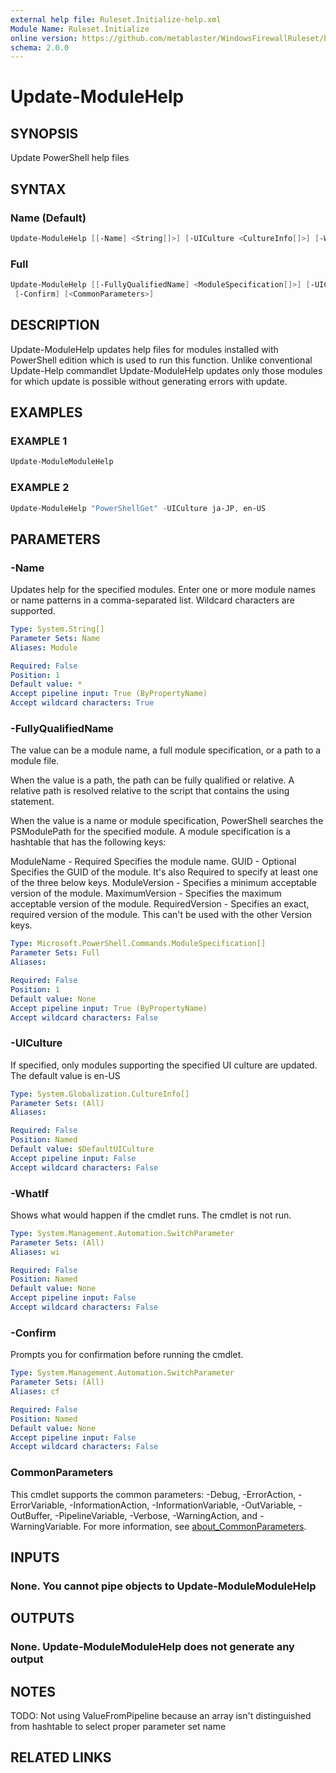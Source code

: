 ```yaml
---
external help file: Ruleset.Initialize-help.xml
Module Name: Ruleset.Initialize
online version: https://github.com/metablaster/WindowsFirewallRuleset/blob/master/Modules/Ruleset.Initialize/Help/en-US/Update-ModuleHelp.md
schema: 2.0.0
---
```


# Update-ModuleHelp

## SYNOPSIS

Update PowerShell help files

## SYNTAX

### Name (Default)

```powershell
Update-ModuleHelp [[-Name] <String[]>] [-UICulture <CultureInfo[]>] [-WhatIf] [-Confirm] [<CommonParameters>]
```

### Full

```powershell
Update-ModuleHelp [[-FullyQualifiedName] <ModuleSpecification[]>] [-UICulture <CultureInfo[]>] [-WhatIf]
 [-Confirm] [<CommonParameters>]
```

## DESCRIPTION

Update-ModuleHelp updates help files for modules installed with PowerShell edition
which is used to run this function.
Unlike conventional Update-Help commandlet Update-ModuleHelp updates only those modules
for which update is possible without generating errors with update.

## EXAMPLES

### EXAMPLE 1

```powershell
Update-ModuleModuleHelp
```

### EXAMPLE 2

```powershell
Update-ModuleHelp "PowerShellGet" -UICulture ja-JP, en-US
```

## PARAMETERS

### -Name

Updates help for the specified modules.
Enter one or more module names or name patterns in a comma-separated list.
Wildcard characters are supported.

```yaml
Type: System.String[]
Parameter Sets: Name
Aliases: Module

Required: False
Position: 1
Default value: *
Accept pipeline input: True (ByPropertyName)
Accept wildcard characters: True
```

### -FullyQualifiedName

The value can be a module name, a full module specification, or a path to a module file.

When the value is a path, the path can be fully qualified or relative.
A relative path is resolved relative to the script that contains the using statement.

When the value is a name or module specification, PowerShell searches the PSModulePath for the specified module.
A module specification is a hashtable that has the following keys:

ModuleName - Required Specifies the module name.
GUID - Optional Specifies the GUID of the module.
It's also Required to specify at least one of the three below keys.
ModuleVersion - Specifies a minimum acceptable version of the module.
MaximumVersion - Specifies the maximum acceptable version of the module.
RequiredVersion - Specifies an exact, required version of the module.
This can't be used with the other Version keys.

```yaml
Type: Microsoft.PowerShell.Commands.ModuleSpecification[]
Parameter Sets: Full
Aliases:

Required: False
Position: 1
Default value: None
Accept pipeline input: True (ByPropertyName)
Accept wildcard characters: False
```

### -UICulture

If specified, only modules supporting the specified UI culture are updated.
The default value is en-US

```yaml
Type: System.Globalization.CultureInfo[]
Parameter Sets: (All)
Aliases:

Required: False
Position: Named
Default value: $DefaultUICulture
Accept pipeline input: False
Accept wildcard characters: False
```

### -WhatIf

Shows what would happen if the cmdlet runs.
The cmdlet is not run.

```yaml
Type: System.Management.Automation.SwitchParameter
Parameter Sets: (All)
Aliases: wi

Required: False
Position: Named
Default value: None
Accept pipeline input: False
Accept wildcard characters: False
```

### -Confirm

Prompts you for confirmation before running the cmdlet.

```yaml
Type: System.Management.Automation.SwitchParameter
Parameter Sets: (All)
Aliases: cf

Required: False
Position: Named
Default value: None
Accept pipeline input: False
Accept wildcard characters: False
```

### CommonParameters

This cmdlet supports the common parameters: -Debug, -ErrorAction, -ErrorVariable, -InformationAction, -InformationVariable, -OutVariable, -OutBuffer, -PipelineVariable, -Verbose, -WarningAction, and -WarningVariable. For more information, see [about_CommonParameters](http://go.microsoft.com/fwlink/?LinkID=113216).

## INPUTS

### None. You cannot pipe objects to Update-ModuleModuleHelp

## OUTPUTS

### None. Update-ModuleModuleHelp does not generate any output

## NOTES

TODO: Not using ValueFromPipeline because an array isn't distinguished from hashtable to select
proper parameter set name

## RELATED LINKS
